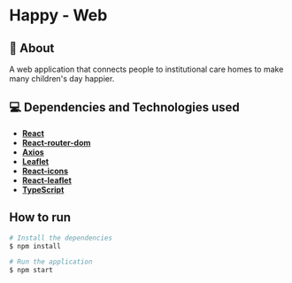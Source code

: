 # Happy - Web

## 🔖 About

A web application that connects people to institutional care homes to make many children's day happier.

## 💻 Dependencies and Technologies used

- __[React](https://reactjs.org/)__ 
- __[React-router-dom](https://reactrouter.com/web/guides/quick-start)__
- __[Axios](https://github.com/axios/axios)__
- __[Leaflet](https://leafletjs.com/)__ 
- __[React-icons](https://react-icons.github.io/react-icons/)__ 
- __[React-leaflet](https://react-leaflet.js.org/)__ 
- __[TypeScript](https://www.typescriptlang.org/)__ 


## How to run

```bash
# Install the dependencies
$ npm install

# Run the application
$ npm start
```
